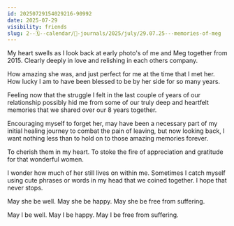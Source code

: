 ```yaml
---
id: 20250729154029216-90992
date: 2025-07-29
visibility: friends
slug: 2--🗓️--calendar/📘-journals/2025/july/29.07.25---memories-of-meg
---
```

My heart swells as I look back at early photo's of me and Meg together from 2015. Clearly deeply in love and relishing in each others company.

How amazing she was, and just perfect for me at the time that I met her. How lucky I am to have been blessed to be by her side for so many years. 

Feeling now that the struggle I felt in the last couple of years of our relationship possibly hid me from some of our truly deep and heartfelt memories that we shared over our 8 years together.

Encouraging myself to forget her, may have been a necessary part of my initial healing journey to combat the pain of leaving, but now looking back, I want nothing less than to hold on to those amazing memories forever.

To cherish them in my heart. To stoke the fire of appreciation and gratitude for that wonderful women.

I wonder how much of her still lives on within me. Sometimes I catch myself using cute phrases or words in my head that we coined together. I hope that never stops.

May she be well.
May she be happy.
May she be free from suffering.

May I be well.
May I be happy.
May I be free from suffering.